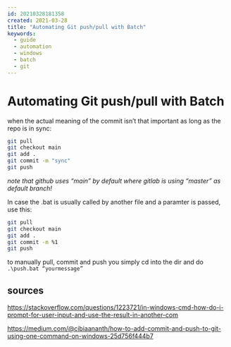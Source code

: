 ```yaml
---
id: 20210328181358
created: 2021-03-28
title: "Automating Git push/pull with Batch"
keywords:
  - guide
  - automation
  - windows
  - batch
  - git
---
```

# Automating Git push/pull with Batch

when the actual meaning of the commit isn’t that important as long as the repo is in sync:

```bash
git pull
git checkout main
git add .
git commit -m "sync"
git push
```
*note that github uses “main” by default where gitlab is using “master” as default branch!*

In case the .bat is usually called by another file and a paramter is passed, use this:

```bash
git pull
git checkout main
git add .
git commit -m %1
git push
```

to manually pull, commit and push you simply cd into the dir and do `.\push.bat “yourmessage”`

## sources
https://stackoverflow.com/questions/1223721/in-windows-cmd-how-do-i-prompt-for-user-input-and-use-the-result-in-another-com

https://medium.com/@cibiaananth/how-to-add-commit-and-push-to-git-using-one-command-on-windows-25d756f444b7

